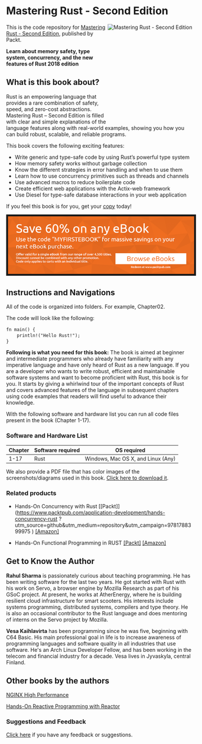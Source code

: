 # Mastering Rust - Second Edition

<a href="https://www.packtpub.com/application-development/mastering-rust-second-edition?utm_source=github&utm_medium=repository&utm_campaign=9781789346572 "><img src="https://dz13w8afd47il.cloudfront.net/sites/default/files/imagecache/ppv4_main_book_cover/9781789346572-%20Copy.png" alt="Mastering Rust - Second Edition" height="256px" align="right"></a>

This is the code repository for [Mastering Rust - Second Edition](https://www.packtpub.com/application-development/mastering-rust-second-edition?utm_source=github&utm_medium=repository&utm_campaign=9781789346572 ), published by Packt.

**Learn about memory safety, type system, concurrency, and the new features of Rust 2018 edition**

## What is this book about?
<span class="sugar_field" id="description">Rust is an empowering language that provides a rare combination of safety, speed, and zero-cost abstractions. Mastering Rust – Second Edition is filled with clear and simple explanations of the language features along with real-world examples, showing you how you can build robust, scalable, and reliable programs.</span>

This book covers the following exciting features:
* Write generic and type-safe code by using Rust’s powerful type system 
* How memory safety works without garbage collection 
* Know the different strategies in error handling and when to use them 
* Learn how to use concurrency primitives such as threads and channels 
* Use advanced macros to reduce boilerplate code 
* Create efficient web applications with the Actix-web framework 
* Use Diesel for type-safe database interactions in your web application 

If you feel this book is for you, get your [copy](https://www.amazon.com/dp/1789346576) today!

<a href="https://www.packtpub.com/?utm_source=github&utm_medium=banner&utm_campaign=GitHubBanner"><img src="https://raw.githubusercontent.com/PacktPublishing/GitHub/master/GitHub.png" 
alt="https://www.packtpub.com/" border="5" /></a>

## Instructions and Navigations
All of the code is organized into folders. For example, Chapter02.

The code will look like the following:
```
fn main() {
    println!("Hello Rust!");
}
```

**Following is what you need for this book:**
The book is aimed at beginner and intermediate programmers who already have familiarity with any imperative language and have only heard of Rust as a new language. If you are a developer who wants to write robust, efficient and maintainable software systems and want to become proficient with Rust, this book is for you. It starts by giving a whirlwind tour of the important concepts of Rust and covers advanced features of the language in subsequent chapters using code examples that readers will find useful to advance their knowledge.

With the following software and hardware list you can run all code files present in the book (Chapter 1-17).
### Software and Hardware List
| Chapter | Software required | OS required                       |
| --------| ----------------- | --------------------------------- |
| 1-17    | Rust              | Windows, Mac OS X, and Linux (Any)|

We also provide a PDF file that has color images of the screenshots/diagrams used in this book. [Click here to download it]().

### Related products
* Hands-On Concurrency with Rust [[Packt]](https://www.packtpub.com/application-development/hands-concurrency-rust ?utm_source=github&utm_medium=repository&utm_campaign=9781788399975 ) [[Amazon]](https://www.amazon.com/dp/1788399978)

* Hands-On Functional Programming in RUST [[Packt]](https://www.packtpub.com/application-development/hands-functional-programming-rust?utm_source=github&utm_medium=repository&utm_campaign=9781788839358 ) [[Amazon]](https://www.amazon.com/dp/1788839358)


## Get to Know the Author
**Rahul Sharma**
is passionately curious about teaching programming. He has been writing software for the last two years. He got started with Rust with his work on Servo, a browser engine by Mozilla Research as part of his GSoC project. At present, he works at AtherEnergy, where he is building resilient cloud infrastructure for smart scooters. His interests include systems programming, distributed systems, compilers and type theory. He is also an occasional contributor to the Rust language and does mentoring of interns on the Servo project by Mozilla.

**Vesa Kaihlavirta**
has been programming since he was five, beginning with C64 Basic. His main professional goal in life is to increase awareness of programming languages and software quality in all industries that use software. He's an Arch Linux Developer Fellow, and has been working in the telecom and financial industry for a decade. Vesa lives in Jyvaskyla, central Finland.


## Other books by the authors
[NGINX High Performance](https://www.packtpub.com/networking-and-servers/nginx-high-performance?utm_source=github&utm_medium=repository&utm_campaign=9781785281839 )

[Hands-On Reactive Programming with Reactor](https://www.packtpub.com/application-development/hands-reactive-programming-reactor?utm_source=github&utm_medium=repository&utm_campaign=9781789135794 )

[](https://www.packtpub.com/application-development/learning-rust?utm_source=github&utm_medium=repository&utm_campaign=)

[](https://www.packtpub.com/application-development/mastering-rust?utm_source=github&utm_medium=repository&utm_campaign=)

[]()

### Suggestions and Feedback
[Click here](https://docs.google.com/forms/d/e/1FAIpQLSdy7dATC6QmEL81FIUuymZ0Wy9vH1jHkvpY57OiMeKGqib_Ow/viewform) if you have any feedback or suggestions.


